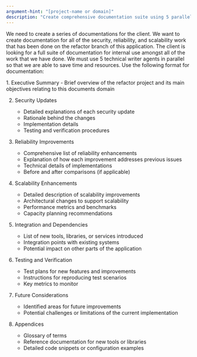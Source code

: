 ```yaml
---
argument-hint: "[project-name or domain]"
description: "Create comprehensive documentation suite using 5 parallel technical writer agents"
---
```


We need to create a series of documentations for the client. We want to create documentation for all of the security, reliability, and scalability work that has been done on the refactor branch of this application. The client is looking for a full suite of documentation for internal use amongst all of the work that we have done. We must use 5 technical writer agents in parallel so that we are able to save time and resources. Use the following format for documentation:

<documentation>
1. Executive Summary
   - Brief overview of the refactor project and its main objectives relating to this documents domain

2. Security Updates
   - Detailed explanations of each security update
   - Rationale behind the changes
   - Implementation details
   - Testing and verification procedures

3. Reliability Improvements
   - Comprehensive list of reliability enhancements
   - Explanation of how each improvement addresses previous issues
   - Technical details of implementations
   - Before and after comparisons (if applicable)

4. Scalability Enhancements
   - Detailed description of scalability improvements
   - Architectural changes to support scalability
   - Performance metrics and benchmarks
   - Capacity planning recommendations

5. Integration and Dependencies
   - List of new tools, libraries, or services introduced
   - Integration points with existing systems
   - Potential impact on other parts of the application

6. Testing and Verification
   - Test plans for new features and improvements
   - Instructions for reproducing test scenarios
   - Key metrics to monitor

7. Future Considerations
   - Identified areas for future improvements
   - Potential challenges or limitations of the current implementation

8. Appendices
   - Glossary of terms
   - Reference documentation for new tools or libraries
   - Detailed code snippets or configuration examples
</documentation>